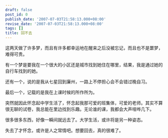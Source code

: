 ```yaml
---
draft: false
post_id: 0
publish_date: '2007-07-03T21:58:13.000+08:00'
revise_date: '2007-07-03T21:58:13.000+08:00'
tags: []
title: 回不去
---
```


这两天做了许多梦，而且有许多都幸运地在醒来之后没被忘记，而且也不是噩梦，难得可贵。

有一个梦是要我在一个很大的小区还是城市找到她住在哪里，结果，我是通过她的自行车找到的她。

还有一个，说的是我从七星回到廉州，一路上不停担心会不会错过晚自习。

最后一个，记载的是我在上课时候的所作所为。

突然就因此怀念起中学生活了，怀念起我那可爱的班集体，可爱的老师。其实不算很无聊的试卷，我总能在里边找到乐趣。无论谁的课，我都会大声喧哗几下。

很多很多东西，好像一瞬间就远去了。大学生活，或许将是另一种姿态。

失去了才怀念，或许是人之常情吧。想要回去，真的很难了。
